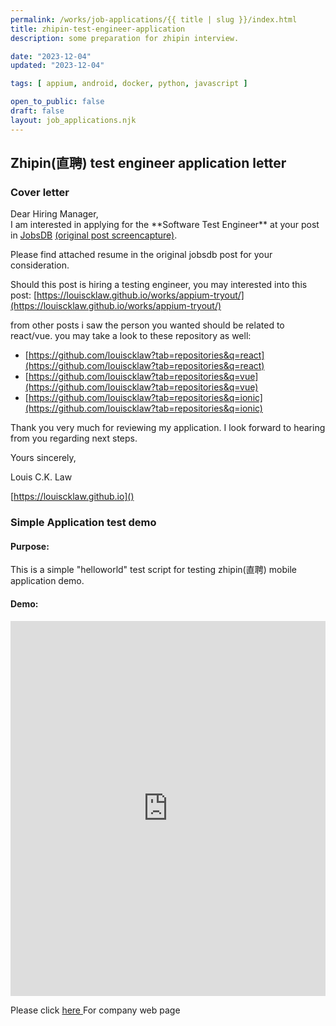 ```yaml
---
permalink: /works/job-applications/{{ title | slug }}/index.html
title: zhipin-test-engineer-application
description: some preparation for zhipin interview.

date: "2023-12-04"
updated: "2023-12-04"

tags: [ appium, android, docker, python, javascript ]

open_to_public: false
draft: false
layout: job_applications.njk
---
```


<!-- http://localhost:8080/works/job-applications/zhipin-test-engineer-application/index.html -->

## Zhipin(直聘) test engineer application letter

### Cover letter

<div class="letter-container">
Dear Hiring Manager,

<div class="spacer"></div>
I am interested in applying for the **Software Test Engineer** at your post in 
<a href="https://hk.jobsdb.com/hk/en/job/software-test-engineer-100003010714646" target="_blank">JobsDB</a>
<a href="./post.png" target="_blank">(original post screencapture)</a>. 

Please find attached resume in the original jobsdb post for your consideration.

Should this post is hiring a testing engineer, you may interested into this post:
[https://louiscklaw.github.io/works/appium-tryout/](https://louiscklaw.github.io/works/appium-tryout/)

from other posts i saw the person you wanted should be related to react/vue.
you may take a look to these repository as well:

- [https://github.com/louiscklaw?tab=repositories&q=react](https://github.com/louiscklaw?tab=repositories&q=react)
- [https://github.com/louiscklaw?tab=repositories&q=vue](https://github.com/louiscklaw?tab=repositories&q=vue)
- [https://github.com/louiscklaw?tab=repositories&q=ionic](https://github.com/louiscklaw?tab=repositories&q=ionic)

Thank you very much for reviewing my application. I look forward to hearing from you regarding next steps.
<div class="spacer"></div>

Yours sincerely, 

Louis C.K. Law

[https://louiscklaw.github.io]()
</div>

### Simple Application test demo

#### Purpose:

This is a simple "helloworld" test script for testing zhipin(直聘) mobile application demo.

#### Demo:

<iframe 
  width="100%" 
  height="600px" 
  src="https://www.youtube.com/embed/a3nsiz139Vk?si=V0d3WCE0EBJYzbW0" 
  title="YouTube video player" 
  frameborder="0" 
  allow="accelerometer; autoplay; clipboard-write; encrypted-media; gyroscope; picture-in-picture; web-share" 
  allowfullscreen>
</iframe>

Please click <a href="https://www.zhipin.com/" target="_blank" > here </a> For company web page
